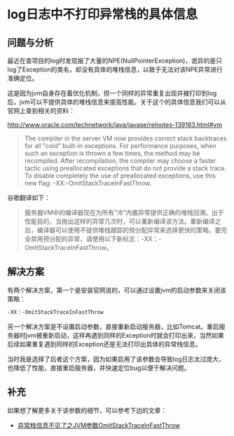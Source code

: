 # log日志中不打印异常栈的具体信息

## 问题与分析

最近在查项目的log时发现报了大量的NPE(NullPointerException)，诡异的是只log了Exception的类名，却没有具体的堆栈信息，以致于无法对该NPE异常进行准确定位。

这是因为jvm自身存在着优化机制，但一个同样的异常重复出现并被打印到log后，jvm可以不提供具体的堆栈信息来提高性能。关于这个的具体信息我们可以从官网上查到相关的资料：<!--more-->

<a href="http://www.oracle.com/technetwork/java/javase/relnotes-139183.html#vm" target="_blank">http://www.oracle.com/technetwork/java/javase/relnotes-139183.html#vm</a>

>The compiler in the server VM now provides correct stack backtraces for all "cold" built-in exceptions. For performance purposes, when such an exception is thrown a few times, the method may be recompiled. After recompilation, the compiler may choose a faster tactic using preallocated exceptions that do not provide a stack trace. To disable completely the use of preallocated exceptions, use this new flag: -XX:-OmitStackTraceInFastThrow.

谷歌翻译如下：

>服务器VM中的编译器现在为所有“冷”内置异常提供正确的堆栈回溯。出于性能目的，当抛出这样的异常几次时，可以重新编译该方法。重新编译之后，编译器可以使用不提供堆栈跟踪的预分配异常来选择更快的策略。要完全禁用预分配的异常，请使用以下新标志：-XX：-OmitStackTraceInFastThrow。

## 解决方案

有两个解决方案，第一个是安装官网说的，可以通过设置jvm的启动参数来关闭该策略：

```bash
-XX：-OmitStackTraceInFastThrow
```

另一个解决方案是不设置启动参数，直接重新启动服务器，比如Tomcat。重启服务器时jvm被重新启动，这样再遇到同样的Exception时就会打印出来，当然如果后续如果重复遇到同样的Exception还是无法打印出具体的异常栈信息。

当时我是选择了后者这个方案，因为如果启用了该参数会导致log日志太过庞大，也降低了性能，直接重启服务器，并快速定位bug以便于解决问题。

## 补充

如果想了解更多关于该参数的细节，可以参考下边的文章：
* [异常栈信息不见了之JVM参数OmitStackTraceInFastThrow](https://www.jianshu.com/p/cc1bd35466cb)
